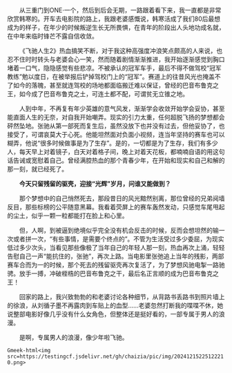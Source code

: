 &emsp;&emsp;从三重门到ONE·一个，然后到后会无期，一路跟着看下来，我一直都是非常欣赏韩寒的。开车去电影院的路上，我跟老婆感慨说，韩寒活成了我们80后最想成为的样子，在年少的时候叛逆生长无所畏惧，在青年的阶段出人头地功成名就，在中年来临时锋芒不露自信收敛。

&emsp;&emsp;《飞驰人生2》热血搞笑不断，对于我这种高强度冲浪笑点颇高的人来说，也忍不住时时转头与老婆会心一笑，然而随着剧情渐渐推进，我开始逐渐感觉到胸口堵着一口气，隐隐感觉有些悲凉。不被承认的冠军车手，最后不得不做驾校“冠军教练”勉以度日，在被举报后铲掉驾校门上的“冠军”。赛道上的往昔风光也掩盖不了如今的落魄，甚至就连驾校的场地都面临搬迁难以保证，曾经的巴音布鲁克之王，如今成了巴音布鲁克之土，可连土都不配，可谓贫无立锥之地。

&emsp;&emsp;人到中年，不再复有年少英雄的意气风发，渐渐学会收敛开始学会妥协，甚至能直面人生的无奈，对自我开始嘲弄。现实的引力太重，任何超脱飞扬的梦想都会砰然坠地。张驰从第一部死而复生后，虽然没放下也并没有过去，但他妥协了，也接受了，可谓哀莫大于心死。他能坦然面对负面小视频，连当年坚持的赛车也可以糊弄，他说“很多时候做事是为了生存”。是的，一切都是为了生存，我们有多少人，每天早上对着镜子，白天对着格子间，晚上对着天花板，都喃喃自语的用这句话告诫或宽慰着自己。曾经满腔热血的那个青春少年，在开始和现实和自己和解的那一刻，就已经死了。

&emsp;&emsp;**今天只留残留的驱壳，迎接“光辉”岁月，问谁又能做到？**

&emsp;&emsp;那个梦想中的自己悄然死去，那段昔日的风光黯然别离，那位曾经的兄弟阋墙反目，那些标榜的公平随意黑幕。我看着荧屏上的赛车轰然发动，只感觉车尾甩起的尘土，似乎一颗一粒都能打在脸上和心里。

&emsp;&emsp;但，人啊，到被逼到绝境似乎完全没有机会反击的时候，反而会想坦然的输一次或者拼一次，“有些事情，是需要个终点的”。不管为生活受过多少委屈，为现实低过多少次头，当看见那些像极了当年自己的年轻人那一刻，热血再次上涌，轻轻告慰自己一声“能抗住的，张驰”，再次上路。当电影里张弛追上当年的残影，两部赛车合而为一的时候，那个死去的残留驱壳再次复活了，为了梦想风驰电掣一路驰骋。放手一搏，冲破桎梏的巴音布鲁克之干，最后名正言顺的成为巴音布鲁克之王！

&emsp;&emsp;回家的路上，我兴致勃勃的和老婆讨论各种细节，从背路书丢路书到照片墙上的徐浪，从刘循子墨不再露肉到车贴上的血型……老婆忽然打断我的喋喋不休，她说整部电影好像几乎没有什么女角色，但整体还是挺好看的，一部专属于男人的浪漫。

&emsp;&emsp;是啊，专属男人的浪漫，像少年啦飞驰。

`Gmeek-html<img src=https://testingcf.jsdelivr.net/gh/chaizia/pic/img/20241215225122210.png>`


<!-- ##{"timestamp":1708079192}## -->
